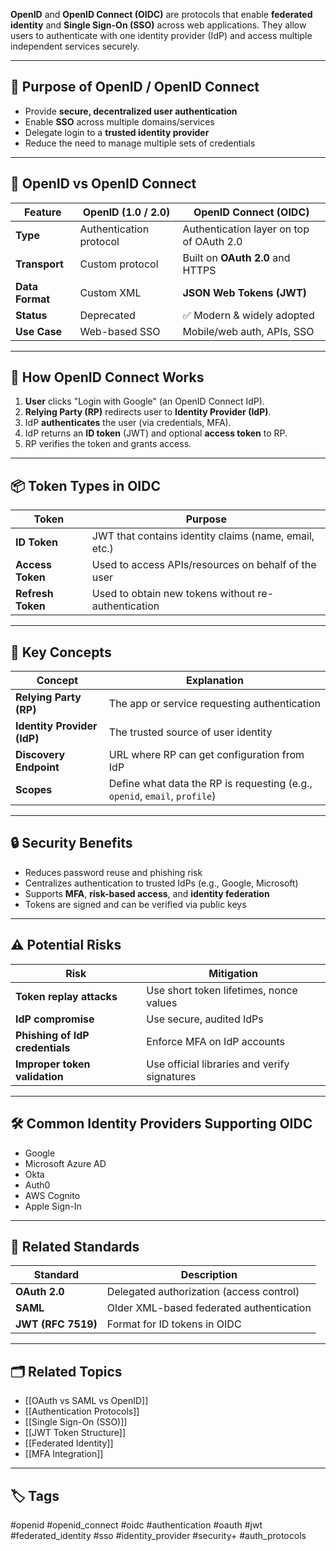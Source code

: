 **OpenID** and **OpenID Connect (OIDC)** are protocols that enable **federated identity** and **Single Sign-On (SSO)** across web applications. They allow users to authenticate with one identity provider (IdP) and access multiple independent services securely.

---

## 🎯 Purpose of OpenID / OpenID Connect

- Provide **secure, decentralized user authentication**
- Enable **SSO** across multiple domains/services
- Delegate login to a **trusted identity provider**
- Reduce the need to manage multiple sets of credentials

---

## 🔁 OpenID vs OpenID Connect

| Feature                | **OpenID (1.0 / 2.0)**                  | **OpenID Connect (OIDC)**                                |
|------------------------|-----------------------------------------|-----------------------------------------------------------|
| **Type**               | Authentication protocol                 | Authentication layer on top of OAuth 2.0                 |
| **Transport**          | Custom protocol                         | Built on **OAuth 2.0** and HTTPS                         |
| **Data Format**        | Custom XML                              | **JSON Web Tokens (JWT)**                                |
| **Status**             | Deprecated                              | ✅ Modern & widely adopted                               |
| **Use Case**           | Web-based SSO                           | Mobile/web auth, APIs, SSO                               |

---

## 🔐 How OpenID Connect Works

1. **User** clicks "Login with Google" (an OpenID Connect IdP).
2. **Relying Party (RP)** redirects user to **Identity Provider (IdP)**.
3. IdP **authenticates** the user (via credentials, MFA).
4. IdP returns an **ID token** (JWT) and optional **access token** to RP.
5. RP verifies the token and grants access.

---

## 📦 Token Types in OIDC

| Token         | Purpose                                                   |
|---------------|-----------------------------------------------------------|
| **ID Token**  | JWT that contains identity claims (name, email, etc.)     |
| **Access Token** | Used to access APIs/resources on behalf of the user    |
| **Refresh Token** | Used to obtain new tokens without re-authentication   |

---

## 🧠 Key Concepts

| Concept               | Explanation                                      |
|------------------------|--------------------------------------------------|
| **Relying Party (RP)** | The app or service requesting authentication    |
| **Identity Provider (IdP)** | The trusted source of user identity         |
| **Discovery Endpoint** | URL where RP can get configuration from IdP     |
| **Scopes**             | Define what data the RP is requesting (e.g., `openid`, `email`, `profile`) |

---

## 🔒 Security Benefits

- Reduces password reuse and phishing risk
- Centralizes authentication to trusted IdPs (e.g., Google, Microsoft)
- Supports **MFA**, **risk-based access**, and **identity federation**
- Tokens are signed and can be verified via public keys

---

## ⚠️ Potential Risks

| Risk                      | Mitigation                                    |
|---------------------------|-----------------------------------------------|
| **Token replay attacks**  | Use short token lifetimes, nonce values       |
| **IdP compromise**        | Use secure, audited IdPs                      |
| **Phishing of IdP credentials** | Enforce MFA on IdP accounts             |
| **Improper token validation** | Use official libraries and verify signatures |

---

## 🛠 Common Identity Providers Supporting OIDC

- Google
- Microsoft Azure AD
- Okta
- Auth0
- AWS Cognito
- Apple Sign-In

---

## 🧰 Related Standards

| Standard         | Description                                   |
|------------------|-----------------------------------------------|
| **OAuth 2.0**     | Delegated authorization (access control)     |
| **SAML**          | Older XML-based federated authentication     |
| **JWT (RFC 7519)**| Format for ID tokens in OIDC                 |

---

## 🗂 Related Topics

- [[OAuth vs SAML vs OpenID]]
- [[Authentication Protocols]]
- [[Single Sign-On (SSO)]]
- [[JWT Token Structure]]
- [[Federated Identity]]
- [[MFA Integration]]

---

## 🏷 Tags

#openid #openid_connect #oidc #authentication #oauth #jwt #federated_identity #sso #identity_provider #security+ #auth_protocols

